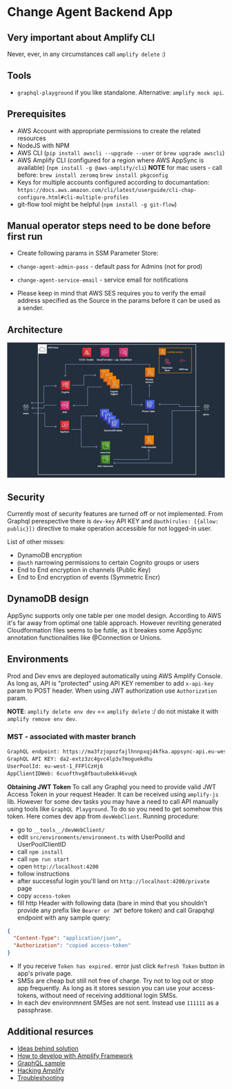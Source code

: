 # Change Agent Backend App

## Very important about Amplify CLI

Never, ever, in any circumstances call `amplify delete` :)

## Tools

- `graphql-playground` if you like standalone. Alternative: `amplify mock api`.

## Prerequisites

- AWS Account with appropriate permissions to create the related resources
- NodeJS with NPM
- AWS CLI (`pip install awscli --upgrade --user` or `brew upgrade awscli`)
- AWS Amplify CLI (configured for a region where AWS AppSync is available) (`npm install -g @aws-amplify/cli`) **NOTE** for mac users - call before: `brew install zeromq` `brew install pkgconfig`
- Keys for multiple accounts configured according to documantation: `https://docs.aws.amazon.com/cli/latest/userguide/cli-chap-configure.html#cli-multiple-profiles`
- git-flow tool might be helpful (`npm install -g git-flow`)

## Manual operator steps need to be done before first run

- Create following params in SSM Parameter Store:
- `change-agent-admin-pass` - default pass for Admins (not for prod)
- `change-agent-service-email` - service email for notifications

- Please keep in mind that AWS SES requires you to verify the email address specified as the Source in the params before it can be used as a sender.

## Architecture

![Alt text](__docs__/change-agent-arch-1.jpg 'diagram')

## Security

Currently most of security features are turned off or not implemented. From Graphql perespective there is `dev-key` API KEY and `@auth(rules: [{allow: public}])` directive to make operation accessible for not logged-in user.

List of other misses:

- DynamoDB encryption
- `@auth` narrowing permissions to certain Cognito groups or users
- End to End encryption in channels (Public Key)
- End to End encryption of events (Symmetric Encr)

## DynamoDB design

AppSync supports only one table per one model design. According to AWS it's far away from optimal one table approach. However revriting generated Cloudformation files seems to be futile, as it breakes some AppSync annotation functionalities like @Connection or Unions.

## Environments

Prod and Dev envs are deployed automatically using AWS Amplify Console.
As long as, API is "protected" using API KEY remember to add `x-api-key` param to POST header. When using JWT authorization use `Authorization` param.

**NOTE**: `amplify delete env dev` == `amplify delete` :/ do not mistake it with `amplify remove env dev`.

### MST - associated with master branch

```txt
GraphQL endpoint: https://ma3fzjopozfajlhnnpxqj4kfka.appsync-api.eu-west-1.amazonaws.com/graphql
GraphQL API KEY: da2-extz3zc4gvc4lp3v7moguekdhu
UserPoolId: eu-west-1_FFPlCzHj6
AppClientIDWeb: 6cuofthvg8fbautu8ekk46vuqk
```

**Obtaining JWT Token** To call any Graphql you need to provide valid JWT Access Token in your request Header. It can be received using `amplify-js` lib. However for some dev tasks you may have a need to call API manually using tools like `GraphQL Playground`. To do so you need to get somehow this token. Here comes dev app from `devWebClient`. Running procedure:

- go to `__tools__/devWebClient/`
- edit `src/environments/environment.ts` with UserPoolId and UserPoolClientID
- call `npm install`
- call `npm run start`
- open `http://localhost:4200`
- follow instructions
- after successful login you'll land on `http://localhost:4200/private` page
- copy `access-token`
- fill http Header with following data (bare in mind that you shouldn't provide any prefix like `Bearer or JWT` before token) and call Grapqhql endpoint with any sample query:

```json
{
  "Content-Type": "application/json",
  "Authorization": "copied access-token"
}
```

- If you receive `Token has expired.` error just click `Refresh Token` button in app's private page.
- SMSs are cheap but still not free of charge. Try not to log out or stop app frequently. As long as it stores session you can use your access-tokens, without need of receiving additional login SMSs.
- In each dev environmnent SMSes are not sent. Instead use `111111` as a passphrase.

## Additional resurces

- [Ideas behind solution](/__docs__/ideas.md)
- [How to develop with Amplify Framework](/__docs__/howto.md)
- [GraphQL sample](/__docs__/graphql.md)
- [Hacking Amplify](__docs__/hacking.md)
- [Troubleshooting](/__docs__/bug.md)
